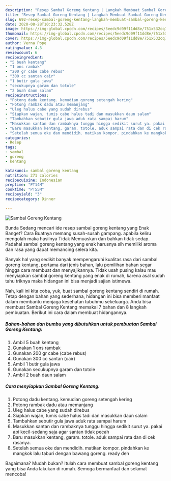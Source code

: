 ```yaml
---
description: "Resep Sambal Goreng Kentang | Langkah Membuat Sambal Goreng Kentang Yang Lezat"
title: "Resep Sambal Goreng Kentang | Langkah Membuat Sambal Goreng Kentang Yang Lezat"
slug: 692-resep-sambal-goreng-kentang-langkah-membuat-sambal-goreng-kentang-yang-lezat
date: 2020-08-28T10:23:32.528Z
image: https://img-global.cpcdn.com/recipes/5eedc9d09f11dd8e/751x532cq70/sambal-goreng-kentang-foto-resep-utama.jpg
thumbnail: https://img-global.cpcdn.com/recipes/5eedc9d09f11dd8e/751x532cq70/sambal-goreng-kentang-foto-resep-utama.jpg
cover: https://img-global.cpcdn.com/recipes/5eedc9d09f11dd8e/751x532cq70/sambal-goreng-kentang-foto-resep-utama.jpg
author: Verna Pope
ratingvalue: 4.3
reviewcount: 6
recipeingredient:
- "5 buah kentang"
- "1 ons rambak"
- "200 gr cabe cabe rebus"
- "300 cc santan cair"
- "1 butir gula jawa"
- "secukupnya garam dan totole"
- "2 buah daun salam"
recipeinstructions:
- "Potong dadu kentang. kemudian goreng setengah kering"
- "Potong rambak dadu atau memanjang"
- "Uleg halus cabe yang sudah direbus"
- "Siapkan wajan, tumis cabe halus tadi dan masukkan daun salam"
- "Tambahkan sebutir gula jawa aduk rata sampai harum"
- "Masukkan santan dan rambaknya tunggu hingga sedikit surut ya. pakai api kecil-sedang saja agar santan tidak pecah"
- "Baru masukkan kentang, garam. totole. aduk sampai rata dan di cek rasanya."
- "Setelah semua oke dan mendidih. matikan kompor. pindahkan ke mangkok lalu taburi dengan bawang goreng. ready deh"
categories:
- Resep
tags:
- sambal
- goreng
- kentang

katakunci: sambal goreng kentang 
nutrition: 271 calories
recipecuisine: Indonesian
preptime: "PT14M"
cooktime: "PT55M"
recipeyield: "3"
recipecategory: Dinner

---
```



![Sambal Goreng Kentang](https://img-global.cpcdn.com/recipes/5eedc9d09f11dd8e/751x532cq70/sambal-goreng-kentang-foto-resep-utama.jpg)

Bunda Sedang mencari ide resep sambal goreng kentang yang Enak Banget? Cara Buatnya memang susah-susah gampang. apabila keliru mengolah maka hasilnya Tidak Memuaskan dan bahkan tidak sedap. Padahal sambal goreng kentang yang enak harusnya sih memiliki aroma dan rasa yang dapat memancing selera kita.



Banyak hal yang sedikit banyak mempengaruhi kualitas rasa dari sambal goreng kentang, pertama dari jenis bahan, lalu pemilihan bahan segar hingga cara membuat dan menyajikannya. Tidak usah pusing kalau mau menyiapkan sambal goreng kentang yang enak di rumah, karena asal sudah tahu triknya maka hidangan ini bisa menjadi sajian istimewa.


Nah, kali ini kita coba, yuk, buat sambal goreng kentang sendiri di rumah. Tetap dengan bahan yang sederhana, hidangan ini bisa memberi manfaat dalam membantu menjaga kesehatan tubuhmu sekeluarga. Anda bisa membuat Sambal Goreng Kentang memakai 7 bahan dan 8 langkah pembuatan. Berikut ini cara dalam membuat hidangannya.

<!--inarticleads1-->

##### Bahan-bahan dan bumbu yang dibutuhkan untuk pembuatan Sambal Goreng Kentang:

1. Ambil 5 buah kentang
1. Gunakan 1 ons rambak
1. Gunakan 200 gr cabe (cabe rebus)
1. Gunakan 300 cc santan (cair)
1. Ambil 1 butir gula jawa
1. Gunakan secukupnya garam dan totole
1. Ambil 2 buah daun salam




<!--inarticleads2-->

##### Cara menyiapkan Sambal Goreng Kentang:

1. Potong dadu kentang. kemudian goreng setengah kering
1. Potong rambak dadu atau memanjang
1. Uleg halus cabe yang sudah direbus
1. Siapkan wajan, tumis cabe halus tadi dan masukkan daun salam
1. Tambahkan sebutir gula jawa aduk rata sampai harum
1. Masukkan santan dan rambaknya tunggu hingga sedikit surut ya. pakai api kecil-sedang saja agar santan tidak pecah
1. Baru masukkan kentang, garam. totole. aduk sampai rata dan di cek rasanya.
1. Setelah semua oke dan mendidih. matikan kompor. pindahkan ke mangkok lalu taburi dengan bawang goreng. ready deh




Bagaimana? Mudah bukan? Itulah cara membuat sambal goreng kentang yang bisa Anda lakukan di rumah. Semoga bermanfaat dan selamat mencoba!
